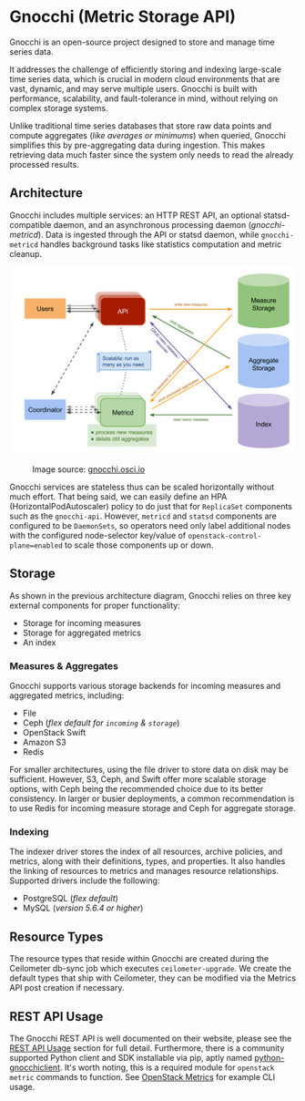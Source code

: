 # Gnocchi (Metric Storage API)

Gnocchi is an open-source project designed to store and manage time series data.

It addresses the challenge of efficiently storing and indexing large-scale time
series data, which is crucial in modern cloud environments that are vast,
dynamic, and may serve multiple users. Gnocchi is built with performance,
scalability, and fault-tolerance in mind, without relying on complex storage
systems.

Unlike traditional time series databases that store raw data points and compute
aggregates (_like averages or minimums_) when queried, Gnocchi simplifies this
by pre-aggregating data during ingestion. This makes retrieving data much
faster since the system only needs to read the already processed results.

## Architecture

Gnocchi includes multiple services: an HTTP REST API, an optional
statsd-compatible daemon, and an asynchronous processing daemon
(_gnocchi-metricd_). Data is ingested through the API or statsd daemon,
while `gnocchi-metricd` handles background tasks like statistics computation and
metric cleanup.

![Gnocchi Architecture](assets/images/gnocchi-architecture.svg)

<figure>
   <figcaption>Image source: <a href="https://gnocchi.osci.io/intro.html" target="_blank" rel="noopener noreferrer">gnocchi.osci.io</a></figcaption>
</figure>

Gnocchi services are stateless thus can be scaled horizontally without much
effort. That being said, we can easily define an HPA (HorizontalPodAutoscaler)
policy to do just that for `ReplicaSet` components such as the `gnocchi-api`.
However, `metricd` and `statsd` components are configured to be
`DaemonSets`, so operators need only label additional nodes with the
configured node-selector key/value of `openstack-control-plane=enabled` to
scale those components up or down.

## Storage

As shown in the previous architecture diagram, Gnocchi relies on three key
external components for proper functionality:

 - Storage for incoming measures
 - Storage for aggregated metrics
 - An index

### Measures & Aggregates

Gnocchi supports various storage backends for incoming measures and aggregated
metrics, including:

 - File
 - Ceph (_flex default for `incoming` & `storage`_)
 - OpenStack Swift
 - Amazon S3
 - Redis

For smaller architectures, using the file driver to store data on disk may be
sufficient. However, S3, Ceph, and Swift offer more scalable storage options,
with Ceph being the recommended choice due to its better consistency. In
larger or busier deployments, a common recommendation is to use Redis for
incoming measure storage and Ceph for aggregate storage.

### Indexing

The indexer driver stores the index of all resources, archive policies, and
metrics, along with their definitions, types, and properties. It also handles
the linking of resources to metrics and manages resource relationships.
Supported drivers include the following:

 - PostgreSQL (_flex default_)
 - MySQL (_version 5.6.4 or higher_)

## Resource Types

The resource types that reside within Gnocchi are created during the Ceilometer
db-sync job which executes `ceilometer-upgrade`. We create the default types
that ship with Ceilometer, they can be modified via the Metrics API post
creation if necessary.

## REST API Usage

The Gnocchi REST API is well documented on their website, please see the
[REST API Usage](https://gnocchi.osci.io/rest.html) section for full detail.
Furthermore, there is a community supported Python client and SDK
installable via pip, aptly named [python-gnocchiclient](https://github.com/gnocchixyz/python-gnocchiclient).
It's worth noting, this is a required module for `openstack metric` commands
to function. See [OpenStack Metrics](openstack-metrics.md) for example CLI
usage.
